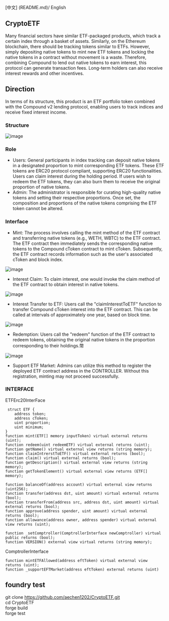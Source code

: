 [中文] (README.md)/ English

## CryptoETF
Many financial sectors have similar ETF-packaged products, which track a certain index through a basket of assets. Similarly, on the Ethereum blockchain, there should be tracking tokens similar to ETFs. However, simply depositing native tokens to mint new ETF tokens and locking the native tokens in a contract without movement is a waste. Therefore, combining Compound to lend out native tokens to earn interest, this protocol can generate transaction fees. Long-term holders can also receive interest rewards and other incentives.

## Direction
In terms of its structure, this product is an ETF portfolio token combined with the Compound v2 lending protocol, enabling users to track indices and receive fixed interest income.

### Structure
![image](https://github.com/aechen1202/CryptoETF/assets/16042619/3aafffc4-0a9c-4694-b664-ab18880ba8b2)


### Role
* Users: General participants in index tracking can deposit native tokens in a designated proportion to mint corresponding ETF tokens. These ETF tokens are ERC20 protocol compliant, supporting ERC20 functionalities. Users can claim interest during the holding period. If users wish to redeem the ETF tokens, they can also burn them to receive the original proportion of native tokens.
* Admin: The administrator is responsible for curating high-quality native tokens and setting their respective proportions. Once set, the composition and proportions of the native tokens comprising the ETF token cannot be altered.

### Interface
* Mint: The process involves calling the mint method of the ETF contract and transferring native tokens (e.g., WETH, WBTC) to the ETF contract. The ETF contract then immediately sends the corresponding native tokens to the Compound cToken contract to mint cToken. Subsequently, the ETF contract records information such as the user's associated cToken and block index.

![image](https://github.com/aechen1202/CryptoETF/assets/16042619/258b4eee-094e-43ac-9168-e81cccb020b4)


* Interest Claim: To claim interest, one would invoke the claim method of the ETF contract to obtain interest in native tokens.

![image](https://github.com/aechen1202/CryptoETF/assets/16042619/15c69791-56af-4c26-873c-331dcd544870)


* Interest Transfer to ETF: Users call the "claimInterestToETF" function to transfer Compound cToken interest into the ETF contract. This can be called at intervals of approximately one year, based on block time.

![image](https://github.com/aechen1202/CryptoETF/assets/16042619/bfa3d209-8527-4cd0-9609-1f2c5a3dc9bb)



* Redemption: Users call the "redeem" function of the ETF contract to redeem tokens, obtaining the original native tokens in the proportion corresponding to their holdings.幣

![image](https://github.com/aechen1202/CryptoETF/assets/16042619/9cb6d8e1-3dd1-4d80-b1f6-86aaab976024)



* Support ETF Market: Admins can utilize this method to register the deployed ETF contract address in the CONTROLLER. Without this registration, minting may not proceed successfully.

### INTERFACE
ETFErc20InterFace

     struct ETF { 
        address token;
        address cToken;
        uint proportion;
        uint minimum;
    }
    function mint(ETF[] memory inputToken) virtual external returns (uint);
    function redeem(uint redeemETF) virtual external returns (uint);
    function getName() virtual external view returns (string memory);
    function claimIntrerstToETF() virtual external returns (bool);
    function claim() virtual external returns (bool);
    function getDescription() virtual external view returns (string memory);
    function getTokenElement() virtual external view returns (ETF[] memory);
   
    function balanceOf(address account) virtual external view returns (uint256);
    function transfer(address dst, uint amount) virtual external returns (bool);
    function transferFrom(address src, address dst, uint amount) virtual external returns (bool);
    function approve(address spender, uint amount) virtual external returns (bool);
    function allowance(address owner, address spender) virtual external view returns (uint);

    function _setComptroller(ComptrollerInterface newComptroller) virtual public returns (bool);
    function VERSION() external view virtual returns (string memory);

ComptrollerInterface

    function mintETFAllowed(address eftToken) virtual external view returns (uint);
    function _supportEFTMarket(address eftToken) external returns (uint)

## foundry test
git clone https://github.com/aechen1202/CryptoETF.git  
cd CryptoETF  
forge build  
forge test





